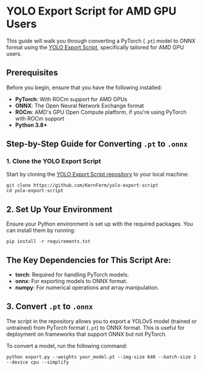 # YOLO Export Script for AMD GPU Users

This guide will walk you through converting a PyTorch (`.pt`) model to ONNX format using the [YOLO Export Script](https://github.com/KernFerm/yolo-export-script), specifically tailored for AMD GPU users.

## Prerequisites

Before you begin, ensure that you have the following installed:

- **PyTorch**: With ROCm support for AMD GPUs
- **ONNX**: The Open Neural Network Exchange format
- **ROCm**: AMD's GPU Open Compute platform, if you're using PyTorch with ROCm support
- **Python 3.8+**

## Step-by-Step Guide for Converting `.pt` to `.onnx`

### 1. Clone the YOLO Export Script

Start by cloning the [YOLO Export Script repository](https://github.com/KernFerm/yolo-export-script) to your local machine:

```
git clone https://github.com/KernFerm/yolo-export-script
cd yolo-export-script
```

## 2. Set Up Your Environment

Ensure your Python environment is set up with the required packages. You can install them by running:

```
pip install -r requirements.txt
```

## The Key Dependencies for This Script Are:

- **torch**: Required for handling PyTorch models.
- **onnx**: For exporting models to ONNX format.
- **numpy**: For numerical operations and array manipulation.

## 3. Convert `.pt` to `.onnx`

The script in the repository allows you to export a YOLOv5 model (trained or untrained) from PyTorch format (`.pt`) to ONNX format. This is useful for deployment on frameworks that support ONNX but not PyTorch.

To convert a model, run the following command:

```
python export.py --weights your_model.pt --img-size 640 --batch-size 1 --device cpu --simplify
```


























